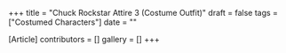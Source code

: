 +++
title = "Chuck Rockstar Attire 3 (Costume Outfit)"
draft = false
tags = ["Costumed Characters"]
date = ""

[Article]
contributors = []
gallery = []
+++